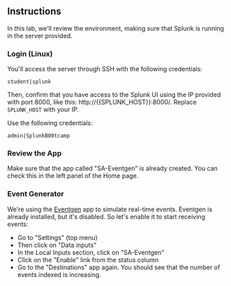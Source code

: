
## Instructions

In this lab, we'll review the environment, making sure that Splunk is running in the server provided. 

### Login (Linux)
You'll access the server through SSH with the following credentials:

```
student|splunk
```

Then, confirm that you have access to the Splunk UI using the IP provided with port 8000, like this: http://{{SPLUNK_HOST}}:8000/. Replace `SPLUNK_HOST` with your IP.

Use the following credentials:

```
admin|SplunkB00tcamp
```
 
### Review the App
Make sure that the app called "SA-Eventgen" is already created. You can check this in the left panel of the Home page.

### Event Generator
We're using the [Eventgen](https://splunkbase.splunk.com/app/1924/) app to simulate real-time events. Eventgen is already installed, but it's disabled. So let's enable it to start receiving events:

- Go to "Settings" (top menu)
- Then click on "Data inputs"
- In the Local Inputs section, click on "SA-Eventgen"
- Click on the "Enable" link from the status column
- Go to the "Destinations" app again. You should see that the number of events indexed is increasing.
